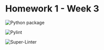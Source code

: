 # Homework 1 - Week 3

![Python package](https://github.com/vcu-aldaniels/root_homework1/workflows/Python%20package/badge.svg)

![Pylint](https://github.com/vcu-aldaniels/root_homework1/workflows/Pylint/badge.svg)

![Super-Linter](https://github.com/vcu-aldaniels/root_homework1/workflows/Super-Linter/badge.svg)

